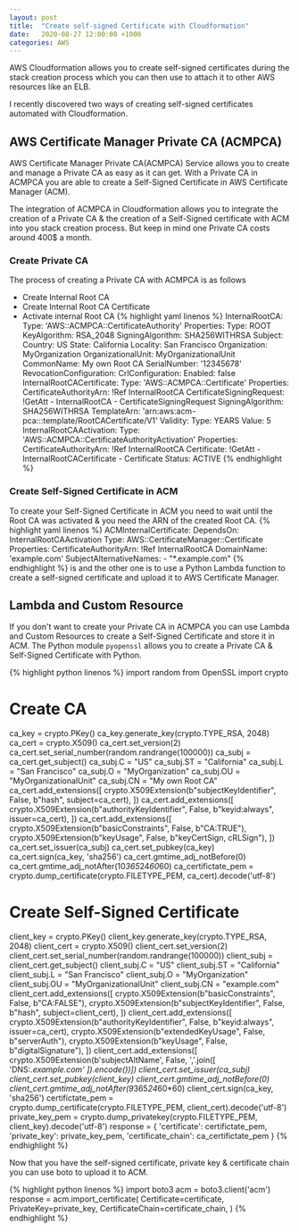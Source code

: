 ```yaml
---
layout: post
title:  "Create self-signed Certificate with Cloudformation"
date:   2020-08-27 12:00:00 +1000
categories: AWS
---
```


AWS Cloudformation allows you to create self-signed certificates during the stack creation process which you can then use to attach it to other AWS resources like an ELB.

I recently discovered two ways of creating self-signed certificates automated with Cloudformation.

<!--excerpts-->

## AWS Certificate Manager Private CA (ACMPCA)

AWS Certificate Manager Private CA(ACMPCA) Service allows you to create and manage a Private CA as easy as it can get. With a Private CA in ACMPCA you are able to create a Self-Signed Certificate in AWS Certificate Manager (ACM).

The integration of ACMPCA in Cloudformation allows you to integrate the creation of a Private CA & the creation of a Self-Signed certificate with ACM into you stack creation process. But keep in mind one Private CA costs around 400$ a month.

### Create Private CA
The process of creating a Private CA with ACMPCA is as follows
* Create Internal Root CA
* Create Internal Root CA Certificate
* Activate internal Root CA
{% highlight yaml linenos %}
InternalRootCA:
  Type: 'AWS::ACMPCA::CertificateAuthority'
  Properties:
    Type: ROOT
    KeyAlgorithm: RSA_2048
    SigningAlgorithm: SHA256WITHRSA
    Subject:
      Country: US
      State: California
      Locality: San Francisco
      Organization: MyOrganization
      OrganizationalUnit: MyOrganizationalUnit
      CommonName: My own Root CA
      SerialNumber: '12345678'
    RevocationConfiguration:
      CrlConfiguration:
        Enabled: false
InternalRootCACertificate:
  Type: 'AWS::ACMPCA::Certificate'
  Properties:
    CertificateAuthorityArn: !Ref InternalRootCA
    CertificateSigningRequest: !GetAtt
      - InternalRootCA
      - CertificateSigningRequest
    SigningAlgorithm: SHA256WITHRSA
    TemplateArn: 'arn:aws:acm-pca:::template/RootCACertificate/V1'
    Validity:
      Type: YEARS
      Value: 5
InternalRootCAActivation:
  Type: 'AWS::ACMPCA::CertificateAuthorityActivation'
  Properties:
    CertificateAuthorityArn: !Ref InternalRootCA
    Certificate: !GetAtt
      - InternalRootCACertificate
      - Certificate
    Status: ACTIVE
{% endhighlight %}

### Create Self-Signed Certificate in ACM
To create your Self-Signed Certificate in ACM you need to wait until the Root CA was activated & you need the ARN of the created Root CA.
{% highlight yaml linenos %}
ACMInternalCertificate:
  DependsOn: InternalRootCAActivation
  Type: AWS::CertificateManager::Certificate
  Properties:
    CertificateAuthorityArn: !Ref InternalRootCA
    DomainName: 'example.com'
    SubjectAlternativeNames:
      - "*.example.com"
{% endhighlight %}
  is  and the other one is to use a Python Lambda function to create a self-signed certificate and upload it to AWS Certificate Manager.


## Lambda and Custom Resource
If you don't want to create your Private CA in ACMPCA  you can use Lambda and Custom Resources to create a Self-Signed Certificate and store it in ACM. The Python module `pyopenssl` allows you to create a Private CA & Self-Signed Certificate with Python.

{% highlight python linenos %}
import random
from OpenSSL import crypto
# Create CA
ca_key = crypto.PKey()
ca_key.generate_key(crypto.TYPE_RSA, 2048)
ca_cert = crypto.X509()
ca_cert.set_version(2)
ca_cert.set_serial_number(random.randrange(100000))
ca_subj = ca_cert.get_subject()
ca_subj.C = "US"
ca_subj.ST = "California"
ca_subj.L = "San Francisco"
ca_subj.O = "MyOrganization"
ca_subj.OU = "MyOrganizationalUnit"
ca_subj.CN = "My own Root CA"
ca_cert.add_extensions([
    crypto.X509Extension(b"subjectKeyIdentifier", False, b"hash", subject=ca_cert),
])
ca_cert.add_extensions([
    crypto.X509Extension(b"authorityKeyIdentifier", False, b"keyid:always", issuer=ca_cert),
])
ca_cert.add_extensions([
    crypto.X509Extension(b"basicConstraints", False, b"CA:TRUE"),
    crypto.X509Extension(b"keyUsage", False, b"keyCertSign, cRLSign"),
])
ca_cert.set_issuer(ca_subj)
ca_cert.set_pubkey(ca_key)
ca_cert.sign(ca_key, 'sha256')
ca_cert.gmtime_adj_notBefore(0)
ca_cert.gmtime_adj_notAfter(10*365*24*60*60)
ca_certifictate_pem = crypto.dump_certificate(crypto.FILETYPE_PEM, ca_cert).decode('utf-8')

# Create Self-Signed Certificate
client_key = crypto.PKey()
client_key.generate_key(crypto.TYPE_RSA, 2048)
client_cert = crypto.X509()
client_cert.set_version(2)
client_cert.set_serial_number(random.randrange(100000))
client_subj = client_cert.get_subject()
client_subj.C = "US"
client_subj.ST = "California"
client_subj.L = "San Francisco"
client_subj.O = "MyOrganization"
client_subj.OU = "MyOrganizationalUnit"
client_subj.CN = "example.com"
client_cert.add_extensions([
    crypto.X509Extension(b"basicConstraints", False, b"CA:FALSE"),
    crypto.X509Extension(b"subjectKeyIdentifier", False, b"hash", subject=client_cert),
])
client_cert.add_extensions([
    crypto.X509Extension(b"authorityKeyIdentifier", False, b"keyid:always", issuer=ca_cert),
    crypto.X509Extension(b"extendedKeyUsage", False, b"serverAuth"),
    crypto.X509Extension(b"keyUsage", False, b"digitalSignature"),
])
client_cert.add_extensions([
    crypto.X509Extension(b'subjectAltName', False,
        ','.join([
            'DNS:*.example.com'
]).encode())])
client_cert.set_issuer(ca_subj)
client_cert.set_pubkey(client_key)
client_cert.gmtime_adj_notBefore(0)
client_cert.gmtime_adj_notAfter(9*365*24*60*60)
client_cert.sign(ca_key, 'sha256')
certifictate_pem = crypto.dump_certificate(crypto.FILETYPE_PEM, client_cert).decode('utf-8')
private_key_pem = crypto.dump_privatekey(crypto.FILETYPE_PEM, client_key).decode('utf-8')
response = {
    'certificate': certifictate_pem,
    'private_key': private_key_pem,
    'certificate_chain': ca_certifictate_pem
}
{% endhighlight %}

Now that you have the self-signed certificate, private key & certificate chain you can use boto to upload it to ACM.

{% highlight python linenos %}
import boto3
acm = boto3.client('acm')
response = acm.import_certificate(
      Certificate=certificate,
      PrivateKey=private_key,
      CertificateChain=certificate_chain,
  )
{% endhighlight %}
